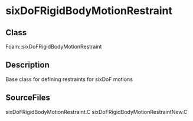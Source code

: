# sixDoFRigidBodyMotionRestraint 
## Class
Foam::sixDoFRigidBodyMotionRestraint

## Description
Base class for defining restraints for sixDoF motions

## SourceFiles
sixDoFRigidBodyMotionRestraint.C
sixDoFRigidBodyMotionRestraintNew.C

